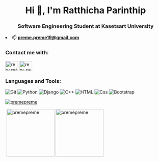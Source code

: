 <h1 align="center">Hi 👋, I'm Ratthicha Parinthip</h1>
<h3 align="center">Software Engineering Student at Kasetsart University</h3

- 📫 **preme.preme19@gmail.com**
<h3 align="left">Contact me with:</h3>
<p align="left">
<a href="https://www.facebook.com/profile.php?id=100010266514898" target="blank"><img align="center" src="https://raw.githubusercontent.com/rahuldkjain/github-profile-readme-generator/master/src/images/icons/Social/facebook.svg" alt="rew.setthanan" height="30" width="40" /></a>
<a href="https://instagram.com/ipremeee" target="blank"><img align="center" src="https://raw.githubusercontent.com/rahuldkjain/github-profile-readme-generator/master/src/images/icons/Social/instagram.svg" alt="rew_setthanan" height="30" width="40" /></a>
</p>
<h3 align="left">Languages and Tools:</h3>

<p>
  <img alt="Git" src="https://img.shields.io/badge/Git-F05032?logo=Git&logoColor=white&style=for-the-badge" />
  <img alt="Python" src="https://img.shields.io/badge/Python-3776AB?logo=Python&logoColor=white&style=for-the-badge" />
  <img alt="Django" src="https://img.shields.io/badge/Django-092E20?logo=Django&logoColor=white&style=for-the-badge" />
  <img alt="C++" src="https://img.shields.io/badge/C++-00599C?logo=C%2B%2B&logoColor=white&style=for-the-badge" />
  <img alt="HTML" src="https://img.shields.io/badge/HTML-E34F26?logo=html5&logoColor=white&style=for-the-badge" />
  <img alt="Css" src="https://img.shields.io/badge/CSS-1572B6?logo=css3&logoColor=white&style=for-the-badge" />
  <img alt="Bootstrap" src="https://img.shields.io/badge/Bootstrap-7952B3?logo=Bootstrap&logoColor=white&style=for-the-badge" />
</p>
<p align="left"> <a href="https://github.com/ryo-ma/github-profile-trophy"><img src="https://github-profile-trophy.vercel.app/?username=premepreme" alt="premepreme" /></a> </p>
<p>&nbsp;<img height=150px src="https://github-readme-stats.vercel.app/api?username=premepreme&show_icons=true&locale=en" alt="premepreme" />
<img height=150px src="https://github-readme-stats.vercel.app/api/top-langs?username=premepreme&show_icons=true&locale=en&layout=compact" alt="premepreme" /></p>
